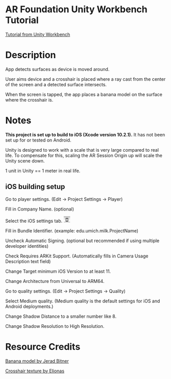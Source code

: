 # AR Foundation Unity Workbench Tutorial

[Tutorial from Unity Workbench](https://www.youtube.com/watch?v=Ml2UakwRxjk)

# Description

App detects surfaces as device is moved around.

User aims device and a crosshair is placed where a ray cast from the center of the screen and a detected surface intersects.

When the screen is tapped, the app places a banana model on the surface where the crosshair is.

# Notes

<strong>This project is set up to build to iOS (Xcode version 10.2.1).</strong> It has not been set up for or tested on Android.

Unity is designed to work with a scale that is very large compared to real life. To compensate for this, scaling the AR Session Origin up will scale the Unity scene down.

1 unit in Unity == 1 meter in real life.

## iOS building setup

Go to player settings. (Edit -> Project Settings -> Player)

Fill in Company Name. (optional)

Select the iOS settings tab. <img style="width:20px;height:20px;" src="mobiledeviceicon.png" alt="mobile tab icon">

Fill in Bundle Identifier. (example: edu.umich.milk.ProjectName)

Uncheck Automatic Signing. (optional but recommended if using multiple developer identities)

Check Requires ARKit Support. (Automatically fills in Camera Usage Description text field)

Change Target minimum iOS Version to at least 11.

Change Architecture from Universal to ARM64.

Go to quality settings. (Edit -> Project Settings -> Quality)

Select Medium quality. (Medium quality is the default settings for iOS and Android deployments.)

Change Shadow Distance to a smaller number like 8.

Change Shadow Resolution to High Resolution.

# Resource Credits

[Banana model by Jerad Bitner](https://poly.google.com/view/09X62Qc9i9o)

[Crosshair texture by Elionas](https://pixabay.com/illustrations/crosshair-target-visor-sightings-1345868/)
